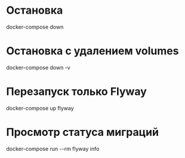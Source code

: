 # Остановка
docker-compose down

# Остановка с удалением volumes
docker-compose down -v

# Перезапуск только Flyway
docker-compose up flyway

# Просмотр статуса миграций
docker-compose run --rm flyway info
